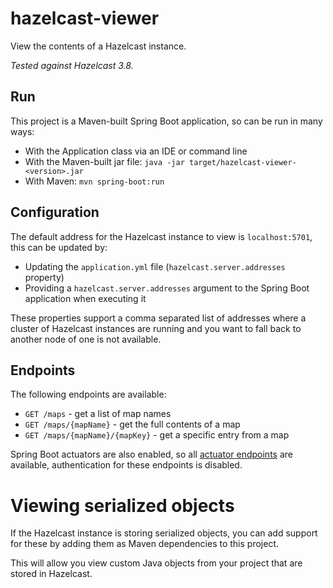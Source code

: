 # hazelcast-viewer

View the contents of a Hazelcast instance.

_Tested against Hazelcast 3.8._

## Run

This project is a Maven-built Spring Boot application, so can be run in many ways:

* With the Application class via an IDE or command line
* With the Maven-built jar file: `java -jar target/hazelcast-viewer-<version>.jar`
* With Maven: `mvn spring-boot:run`

## Configuration

The default address for the Hazelcast instance to view is `localhost:5701`, this can be updated by:

* Updating the `application.yml` file (`hazelcast.server.addresses` property)
* Providing a `hazelcast.server.addresses` argument to the Spring Boot application when executing it

These properties support a comma separated list of addresses where a cluster of Hazelcast instances are running and you want to fall back to another node of one is not available.

## Endpoints

The following endpoints are available:

* `GET /maps` - get a list of map names
* `GET /maps/{mapName}` - get the full contents of a map
* `GET /maps/{mapName}/{mapKey}` - get a specific entry from a map

Spring Boot actuators are also enabled, so all [actuator endpoints](https://docs.spring.io/spring-boot/docs/current/reference/html/production-ready-endpoints.html) are available, authentication for these endpoints is disabled.

# Viewing serialized objects

If the Hazelcast instance is storing serialized objects, you can add support for these by adding them as Maven dependencies to this project.

This will allow you view custom Java objects from your project that are stored in Hazelcast.
